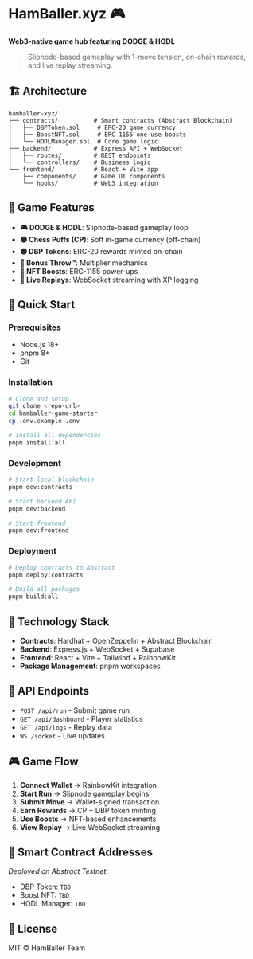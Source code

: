 # HamBaller.xyz 🎮

**Web3-native game hub featuring DODGE & HODL**

> Slipnode-based gameplay with 1-move tension, on-chain rewards, and live replay streaming.

## 🏗️ Architecture

```
hamballer-xyz/
├── contracts/          # Smart contracts (Abstract Blockchain)
│   ├── DBPToken.sol     # ERC-20 game currency
│   ├── BoostNFT.sol     # ERC-1155 one-use boosts  
│   └── HODLManager.sol  # Core game logic
├── backend/            # Express API + WebSocket
│   ├── routes/         # REST endpoints
│   └── controllers/    # Business logic
└── frontend/           # React + Vite app
    ├── components/     # Game UI components
    └── hooks/          # Web3 integration
```

## 🎯 Game Features

- **🎮 DODGE & HODL**: Slipnode-based gameplay loop
- **🟡 Chess Puffs (CP)**: Soft in-game currency (off-chain)
- **🟢 DBP Tokens**: ERC-20 rewards minted on-chain
- **🎯 Bonus Throw™**: Multiplier mechanics
- **🧩 NFT Boosts**: ERC-1155 power-ups
- **📡 Live Replays**: WebSocket streaming with XP logging

## 🚀 Quick Start

### Prerequisites
- Node.js 18+
- pnpm 8+
- Git

### Installation
```bash
# Clone and setup
git clone <repo-url>
cd hamballer-game-starter
cp .env.example .env

# Install all dependencies
pnpm install:all
```

### Development
```bash
# Start local blockchain
pnpm dev:contracts

# Start backend API
pnpm dev:backend

# Start frontend
pnpm dev:frontend
```

### Deployment
```bash
# Deploy contracts to Abstract
pnpm deploy:contracts

# Build all packages
pnpm build:all
```

## 🔧 Technology Stack

- **Contracts**: Hardhat + OpenZeppelin + Abstract Blockchain
- **Backend**: Express.js + WebSocket + Supabase
- **Frontend**: React + Vite + Tailwind + RainbowKit
- **Package Management**: pnpm workspaces

## 📡 API Endpoints

- `POST /api/run` - Submit game run
- `GET /api/dashboard` - Player statistics  
- `GET /api/logs` - Replay data
- `WS /socket` - Live updates

## 🎮 Game Flow

1. **Connect Wallet** → RainbowKit integration
2. **Start Run** → Slipnode gameplay begins  
3. **Submit Move** → Wallet-signed transaction
4. **Earn Rewards** → CP + DBP token minting
5. **Use Boosts** → NFT-based enhancements
6. **View Replay** → Live WebSocket streaming

## 🔐 Smart Contract Addresses

*Deployed on Abstract Testnet:*
- DBP Token: `TBD`
- Boost NFT: `TBD` 
- HODL Manager: `TBD`

## 📄 License

MIT © HamBaller Team
